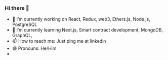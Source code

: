 ### Hi there 👋



- 🔭 I’m currently working on React, Redux, web3, Ethers.js, Node.js, PostgreSQL
- 🌱 I’m currently learning Next.js, Smart contract development, MongoDB, GraphQL,
- 📫 How to reach me: Just ping me at linkedin
- 😄 Pronouns: He/Him
- <!--
- 👯 I’m looking to collaborate on ...
- 🤔 I’m looking for help with ...
- 💬 Ask me about ...
- ⚡ Fun fact: Loving 
-->

